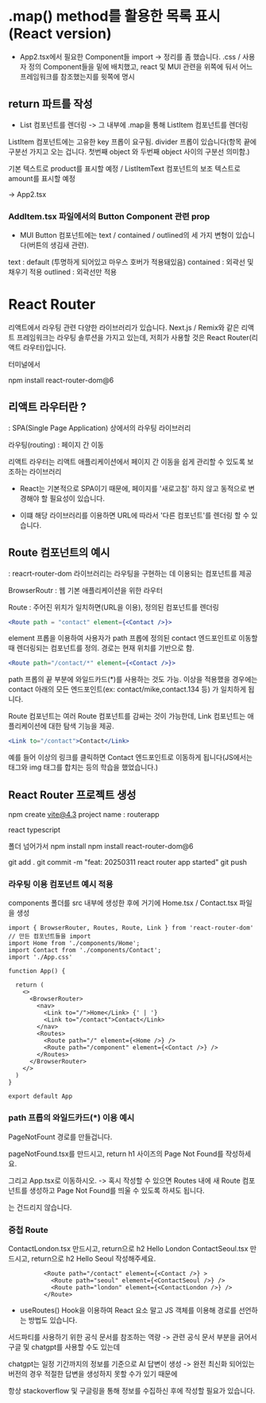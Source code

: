 #  .map() method를 활용한 목록 표시(React version)

- App2.tsx에서 필요한 Component들 import ->  정리를 좀 했습니다. .css / 사용자 정의 Component들을 밑에 배치했고, react 및 MUI 관련을 위쪽에 둬서 어느 프레임워크를 참조했는지를 윗쪽에 명시

## return 파트를 작성

- List 컴포넌트를 렌더링 -> 그 내부에 .map을 통해 ListItem 컴포넌트를 렌더링

ListItem 컴포넌트에는 고유한 key 프롭이 요구됨. divider 프롭이 있습니다(항목 끝에 구분선 가지고 오는 겁니다. 첫번째 object 와 두번째 object 사이의 구분선 의미함.)

기본 텍스트로 product를 표시할 예정 / ListItemText 컴포넌트의 보조 텍스트로 amount를 표시할 예정

-> App2.tsx

### AddItem.tsx 파일에서의 Button Component 관련 prop

- MUI Button 컴포넌트에는 text / contained / outlined의 세 가지 변형이 있습니다(버튼의 생김새 관련). 

text : default (투명하게 되어있고 마우스 호버가 적용돼있음)
contained : 외곽선 및 채우기 적용
outlined : 외곽선만 적용

# React Router

리액트에서 라우팅 관련 다양한 라이브러리가 있습니다. Next.js / Remix와 같은 리액트 프레임워크는 라우팅 솔루션을 가지고 있는데, 저희가 사용할 것은 React Router(리액트 라우터)입니다.

터미널에서 

npm install react-router-dom@6

## 리액트 라우터란 ? 

: SPA(Single Page Application) 상에서의 라우팅 라이브러리

라우팅(routing) : 페이지 간 이동

리액트 라우터는 리액트 애플리케이션에서 페이지 간 이동을 쉽게 관리할 수 있도록 보조하는 라이브러리

- React는 기본적으로 SPA이기 때문에, 페이지를 '새로고침' 하지 않고 동적으로 변경해야 할 필요성이 있습니다.

- 이떄 해당 라이브러리를 이용하면 URL에 따라서 '다른 컴포넌트'를 렌더링 할 수 있습니다.

## Route 컴포넌트의 예시

: reacrt-router-dom 라이브러리는 라우팅을 구현하는 데 이용되는 컴포넌트를 제공

BrowserRoutr : 웹 기본 애플리케이션을 위한 라우터

Route : 주어진 위치가 일치하면(URL을 이용), 정의된 컴포넌트를 렌더링

```jsx
<Route path = "contact" element={<Contact />}>
```

element 프롭을 이용하여 사용자가 path 프롭에 정의된 contact 엔드포인트로 이동할 때 렌더링되는 컴포넌트를 정의. 경로는 현재 위치를 기반으로 함.

```jsx
<Route path="/contact/*" element={<Contact />}>
```

path 프롭의 끝 부분에 와일드카드(*)를 사용하는 것도 가능.
이상을 적용했을 경우에는 contact 아래의 모든 엔드포인트(ex: contact/mike,contact.134 등) 가 일치하게 됩니다.

Route 컴포넌트는 여러 Route 컴포넌트를 감싸는 것이 가능한데, Link 컴포넌트는 애플리케이션에 대한 탐색 기능을 제공.

```jsx
<Link to="/contact">Contact</Link>
```
예를 들어 이상의 링크를 클릭하면 Contact 엔드포인트로 이동하게 됩니다(JS에서는<a>태그와 img 태그를 합치는 등의 학습을 했었습니다.)

## React Router 프로젝트 생성

npm create vite@4.3
project name : routerapp

react
typescript

폴더 넘어가서 npm install
npm install react-router-dom@6

git add .
git commit -m "feat: 20250311 react router app started"
git push

### 라우팅 이용 컴포넌트 예시 적용
components 폴더를 src 내부에 생성한 후에 거기에 Home.tsx / Contact.tsx 파일을 생성

```tsx
import { BrowserRouter, Routes, Route, Link } from 'react-router-dom'
// 만든 컴포넌트들을 import
import Home from './components/Home';
import Contact from './components/Contact';
import './App.css'

function App() {

  return (
    <>
      <BrowserRouter>
        <nav>
          <Link to="/">Home</Link> {' | '}
          <Link to="/contact">Contact</Link>
        </nav>
        <Routes>
          <Route path="/" element={<Home />} />
          <Route path="/component" element={<Contact />} />
        </Routes>
      </BrowserRouter>
    </>
  )
}

export default App

```

### path 프롭의 와일드카드(*) 이용 예시

PageNotFount 경로를 만들겁니다.

pageNotFound.tsx를 만드시고, 
return h1 사이즈의 Page Not Found를 작성하세요.

그리고 App.tsx로 이동하시오. -> 혹시 작성할 수 있으면 Routes 내에 새 Route 컴포넌트를 생성하고 Page Not Found를 띄울 수 있도록 하셔도 됩니다.

<nav>는 건드리지 않습니다.

### 중첩 Route

ContactLondon.tsx 만드시고, return으로 h2 Hello London
ContactSeoul.tsx 만드시고, return으로 h2 Hello Seoul
작성해주세요.


```tsx 중첩 Route의 코드 예시
          <Route path="/contact" element={<Contact />} >
            <Route path="seoul" element={<ContactSeoul />} />
            <Route path="london" element={<ContactLondon />} />
          </Route>
```

* useRoutes() Hook을 이용하여 React 요소 말고 JS 객체를 이용해 경로를 선언하는 방법도 있습니다.

서드파티를 사용하기 위한 공식 문서를 참조하는 역량 -> 관련 공식 문서 부분을 긁어서 구글 및 chatgpt를 사용할 수도 있는데

chatgpt는 일정 기간까지의 정보를 기준으로 AI 답변이 생성 -> 완전 최신화 되어있는 버전의 경우 적절한 답변을 생성하지 못할 수가 있기 때문에

항상 stackoverflow 및 구글링을 통해 정보를 수집하신 후에 작성할 필요가 있습니다.



















